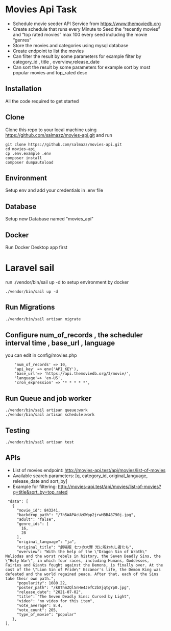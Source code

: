 # Movies Api Task

* Schedule movie seeder API Service from https://www.themoviedb.org
* Create schedule that runs every Minute to Seed the “recently
  movies” and “top rated movies” max 100 every seed 
  including the movie “genres”
* Store the movies and categories using mysql database
* Create endpoint to list the movies
* Can filter the result by some parameters for example filter by category_id , title , 
  overview,release_date 
* Can sort the result by some parameters for example sort by most popular movies and top_rated desc 

## Installation

All the code required to get started

## Clone
Clone this repo to your local machine using https://github.com/salmazz/movies-api.git
and run
```
git clone https://github.com/salmazz/movies-api.git
cd movies-api
cp .env.example .env
composer install
composer dumpautoload
```

## Environment
Setup env and add your credentials in .env file

## Database
Setup new Database named "movies_api"

## Docker
Run Docker Desktop app first 

# Laravel sail 
run  ./vendor/bin/sail up -d to setup environment by docker
```
./vendor/bin/sail up -d
```

## Run Migrations
```bash
./vendor/bin/sail artisan migrate
````
## Configure num_of_records , the scheduler interval time , base_url , language 
you can edit in config/movies.php
```
    'num_of_records' => 10,
    'api_key' => env('API_KEY'),
    'base_url'=> 'https://api.themoviedb.org/3/movie/',
    'language'=> 'en-US',
    'cron_expression' => '* * * * *',
```

## Run Queue and job worker

```
./vendor/bin/sail artisan queue:work
./vendor/bin/sail artisan schedule:work
````

## Testing

```
./vendor/bin/sail artisan test
````

## APIs
* List of movies endpoint:  http://movies-api.test/api/movies/list-of-movies
* Available search parameters:  [q, category_id, original_language, release_date and sort_by]
* Example for filtering:  http://movies-api.test/api/movies/list-of-movies?q=title&sort_by=top_rated
 ```
  "data": [
    {
      "movie_id": 843241,
      "backdrop_path": "/7h5WAPAcUzOWpp2jrwHBB48790j.jpg",
      "adult": "false",
      "genre_ids": [
        16,
        28
      ],
      "original_language": "ja",
      "original_title": "劇場版 七つの大罪 光に呪われし者たち",
      "overview": "With the help of the \"Dragon Sin of Wrath\" Meliodas and the worst rebels in history, the Seven Deadly Sins, the \"Holy War\", in which four races, including Humans, Goddesses, Fairies and Giants fought against the Demons, is finally over. At the cost of the \"Lion Sin of Pride\" Escanor's life, the Demon King was defeated and the world regained peace. After that, each of the Sins take their own path.",
      "popularity": 1080.22,
      "poster_path": "/k0ThmZQl5nHe4JefC2bXjqtgYp0.jpg",
      "release_date": "2021-07-02",
      "title": "The Seven Deadly Sins: Cursed by Light",
      "video": "no video for this item",
      "vote_average": 8.4,
      "vote_count": 205,
      "type_of_movie": "popular"
    },
],
```
